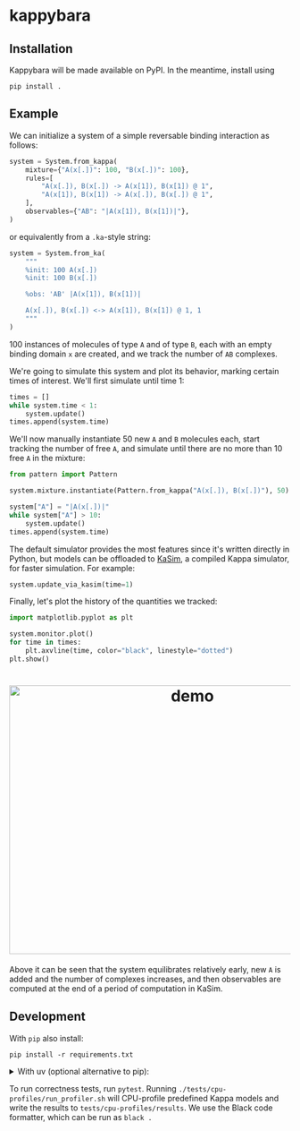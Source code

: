 # kappybara

## Installation
Kappybara will be made available on PyPI.
In the meantime, install using
```
pip install .
```

## Example

We can initialize a system of a simple reversable binding interaction as follows:
```python
system = System.from_kappa(
    mixture={"A(x[.])": 100, "B(x[.])": 100},
    rules=[
        "A(x[.]), B(x[.]) -> A(x[1]), B(x[1]) @ 1",
        "A(x[1]), B(x[1]) -> A(x[.]), B(x[.]) @ 1",
    ],
    observables={"AB": "|A(x[1]), B(x[1])|"},
)
```
or equivalently from a `.ka`-style string:
```python
system = System.from_ka(
    """
    %init: 100 A(x[.])
    %init: 100 B(x[.])

    %obs: 'AB' |A(x[1]), B(x[1])|

    A(x[.]), B(x[.]) <-> A(x[1]), B(x[1]) @ 1, 1
    """
)
```

100 instances of molecules of type `A` and of type `B`, each with an empty binding domain `x` are created, and we track the number of `AB` complexes.

We're going to simulate this system and plot its behavior, marking certain times of interest.
We'll first simulate until time 1:
```python
times = []
while system.time < 1:
    system.update()
times.append(system.time)
```

We'll now manually instantiate 50 new `A` and `B` molecules each, start tracking the number of free `A`, and simulate until there are no more than 10 free `A` in the mixture:
```python
from pattern import Pattern

system.mixture.instantiate(Pattern.from_kappa("A(x[.]), B(x[.])"), 50)

system["A"] = "|A(x[.])|"
while system["A"] > 10:
    system.update()
times.append(system.time)
```

The default simulator provides the most features since it's written directly in Python, but models can be offloaded to [KaSim](https://github.com/Kappa-Dev/KappaTools), a compiled Kappa simulator, for faster simulation.
For example:
```python
system.update_via_kasim(time=1)
```

Finally, let's plot the history of the quantities we tracked:
```python
import matplotlib.pyplot as plt

system.monitor.plot()
for time in times:
    plt.axvline(time, color="black", linestyle="dotted")
plt.show()
```

<h1 align="center">
<img width="640" height="480" alt="demo" src="https://github.com/user-attachments/assets/857de62e-f437-4fba-ba85-a3d5a324167b" />
</h1>

Above it can be seen that the system equilibrates relatively early, new `A` is added and the number of complexes increases, and then observables are computed at the end of a period of computation in KaSim.


## Development
With `pip` also install:
```
pip install -r requirements.txt
```

<details>
<summary> With uv (optional alternative to pip): </summary>
Install [uv](https://docs.astral.sh/uv/getting-started/installation/), then:

```
uv sync --dev
```

To access `uv` dependencies, run your commands through `uv` like
```
uv run python
```

Or, if you want to run commands normally, create a virtual environment:
```
uv venv # Do this once
source .venv/bin/activate # Do this every new shell
```
and run commands as usual. (`deactivate` exits the venv.)

Adding a Python package dependency (this automatically updates pyproject.toml):
```
uv add [package-name]
```

Adding a package as a dev dependency:
```
uv add --dev [package-name]
```
</details>

To run correctness tests, run `pytest`.
Running `./tests/cpu-profiles/run_profiler.sh` will CPU-profile predefined Kappa models and write the results to `tests/cpu-profiles/results`.
We use the Black code formatter, which can be run as `black .`



